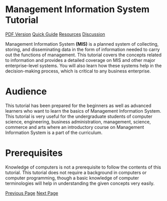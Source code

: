 # Management Information System Tutorial
[PDF Version](../management_information_system/mis_pdf_version.md)
[Quick Guide](../management_information_system/mis_quick_guide.md)
[Resources](../management_information_system/mis_useful_resources.md)
[Discussion](../management_information_system/mis_discussion.md)

Management Information System **(MIS)** is a planned system of collecting, storing, and disseminating data in the form of information needed to carry out the functions of management. This tutorial covers the concepts related to information and provides a detailed coverage on MIS and other major enterprise-level systems. You will also learn how these systems help in the decision-making process, which is critical to any business enterprise.

# Audience
This tutorial has been prepared for the beginners as well as advanced learners who want to learn the basics of Management Information System. This tutorial is very useful for the undergraduate students of computer science, engineering, business administration, management, science, commerce and arts where an introductory course on Management Information System is a part of the curriculum.

# Prerequisites
Knowledge of computers is not a prerequisite to follow the contents of this tutorial. This tutorial does not require a background in computers or computer programming, though a basic knowledge of computer terminologies will help in understanding the given concepts very easily.


[Previous Page](../management_information_system/index.md) [Next Page](../management_information_system/basic_information_concepts.md) 

